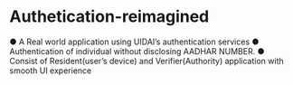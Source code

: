 # Authetication-reimagined
● A Real world application using UIDAI’s authentication services ● Authentication of individual without disclosing AADHAR NUMBER. ● Consist of Resident(user’s device) and Verifier(Authority) application with smooth UI experience
